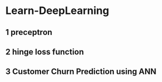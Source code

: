 # Learn-DeepLearning
## 1 preceptron
## 2 hinge loss function
## 3 Customer Churn Prediction using ANN 
